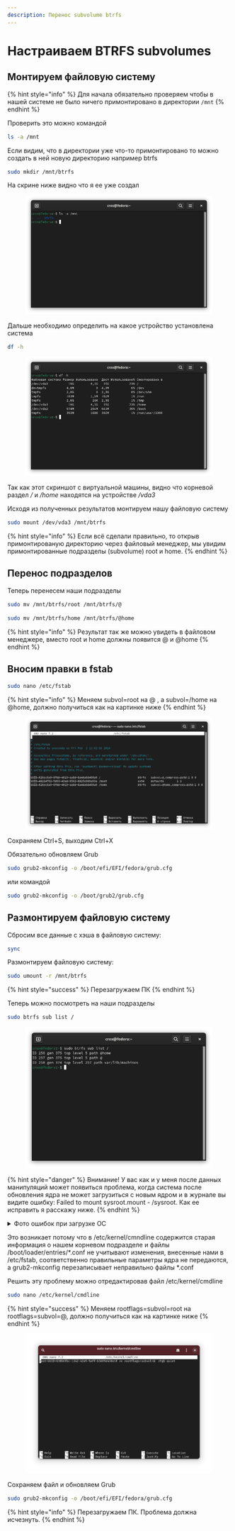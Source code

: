```yaml
---
description: Перенос subvolume btrfs
---
```


# Настраиваем BTRFS subvolumes

## Монтируем файловую систему

{% hint style="info" %}
Для начала обязательно проверяем чтобы в нашей системе не было ничего примонтировано в директории `/mnt`
{% endhint %}

Проверить это можно командой

```bash
ls -a /mnt
```

Если видим, что в директории уже что-то примонтировано то можно создать в ней новую директорию например btrfs

```bash
sudo mkdir /mnt/btrfs
```

На скрине ниже видно что я ее уже создал

<figure><img src="../../../.gitbook/assets/mnt.png" alt=""><figcaption></figcaption></figure>

Дальше необходимо определить на какое устройство установлена система

```bash
df -h
```

<figure><img src="../../../.gitbook/assets/df-h.png" alt=""><figcaption></figcaption></figure>

Так как этот скриншот с виртуальной машины, видно что корневой раздел _/_ и _/home_ находятся на устройстве _/vda3_

Исходя из полученных результатов монтируем нашу файловую систему

```bash
sudo mount /dev/vda3 /mnt/btrfs
```

{% hint style="info" %}
Если всё сделали правильно, то открыв примонтированую директорию через файловый менеджер, мы увидим примонтированные подразделы (subvolume) root и home.
{% endhint %}

## Перенос подразделов

Теперь перенесем наши подразделы

```bash
sudo mv /mnt/btrfs/root /mnt/btrfs/@
```

```bash
sudo mv /mnt/btrfs/home /mnt/btrfs/@home
```

{% hint style="info" %}
Результат так же можно увидеть в файловом менеджере, вместо root и home должны появится @ и @home
{% endhint %}

## Вносим правки в fstab

```bash
sudo nano /etc/fstab
```

{% hint style="info" %}
Меняем subvol=root нa @ , а subvol=/home на @home, должно получиться как на картинке ниже
{% endhint %}

<figure><img src="../../../.gitbook/assets/fstab.png" alt=""><figcaption></figcaption></figure>

Сохраняем Ctrl+S, выходим Ctrl+X

Обязательно обновляем Grub

```bash
sudo grub2-mkconfig -o /boot/efi/EFI/fedora/grub.cfg
```

или командой

```bash
sudo grub2-mkconfig -o /boot/grub2/grub.cfg
```

## Размонтируем файловую систему

Сбросим все данные с хэша в файловую систему:

```bash
sync
```

Размонтируем файловую систему:

```bash
sudo umount -r /mnt/btrfs
```

{% hint style="success" %}
Перезагружаем ПК
{% endhint %}

Теперь можно посмотреть на наши подразделы

```bash
sudo btrfs sub list /
```

<figure><img src="../../../.gitbook/assets/btrfs_subvol.png" alt=""><figcaption></figcaption></figure>

{% hint style="danger" %}
Внимание! У вас как и у меня после данных манипуляций может появиться проблема, когда система после обновления ядра не может загрузиться с новым ядром и в журнале вы видите ошибку: Failed to mount sysroot.mount - /sysroot. Как ее исправить я расскажу ниже.
{% endhint %}

<details>

<summary>Фото ошибок при загрузке ОС</summary>

<img src="../../../.gitbook/assets/emergency_mode.jpg" alt="" data-size="original">

<img src="../../../.gitbook/assets/failed sysroot.jpg" alt="" data-size="original">

</details>

Это возникает потому что в /etc/kernel/cmndline содержится старая информация о нашем корневом подразделе и файлы /boot/loader/entries/\*.conf не учитывают изменения, внесенные нами в /etc/fstab, соответственно правильные параметры ядра не передаются, а grub2-mkconfig перезаписывает неправильно файлы \*.conf

Решить эту проблему можно отредактировав файл /etc/kernel/cmdline

```bash
sudo nano /etc/kernel/cmdline
```

{% hint style="success" %}
Меняем rootflags=subvol=root на rootflags=subvol=@, должно получиться как на картинке ниже
{% endhint %}

<figure><img src="../../../.gitbook/assets/etckernelcmdline.png" alt=""><figcaption></figcaption></figure>

Сохраняем файл и обновляем Grub

```bash
sudo grub2-mkconfig -o /boot/efi/EFI/fedora/grub.cfg
```

{% hint style="info" %}
Перезагружаем ПК. Проблема должна исчезнуть.
{% endhint %}
